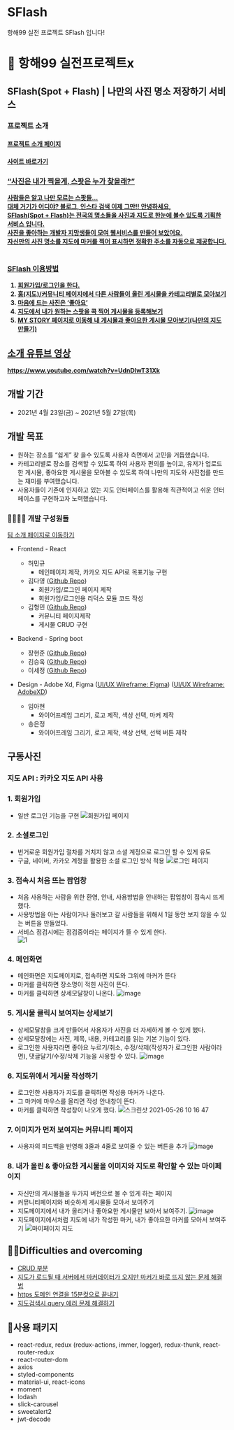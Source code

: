 # SFlash
항해99 실전 프로젝트 SFlash 입니다!
# 🔖 항해99 실전프로젝트x

## SFlash(Spot + Flash) | 나만의 사진 명소 저장하기 서비스

### 프로젝트 소개
<h4><a href="http://sflash.ppt.s3-website.ap-northeast-2.amazonaws.com" target="_blank">프로젝트 소개 페이지</a>

<h4><a href="https://www.sflash.net/" target="_blank">사이트 바로가기</a> <a href="" target="_blank">
  
### “사진은 내가 찍을게, 스팟은 누가 찾을래?”
사람들은 알고 나만 모르는 스팟들… </br>
  대체 거기가 어디야? 블로그, 인스타 검색 이제 그만!!
안녕하세요,</br>
SFlash(Spot + Flash)는 전국의 명소들을 사진과 지도로 한눈에 볼수 있도록 기획한 서비스 입니다. </br>
사진을 좋아하는 개발자 지망생들이 모여 웹서비스를 만들어 보았어요. </br>
  자신만의 사진 명소를 지도에 마커를 찍어 표시하면 정확한 주소를 자동으로 제공합니다.</br>
  </br>
### SFlash 이용방법
1. 회원가입/로그인을 한다.
2. 홈(지도)/커뮤니티 페이지에서 다른 사람들이 올린 게시물을 카테고리별로 모아보기
3. 마음에 드는 사진은 ‘좋아요’
4. 지도에서 내가 원하는 스팟을 콕 찍어 게시물을 등록해보기
5. MY STORY 페이지로 이동해 내 게시물과 좋아요한 게시물 모아보기(나만의 지도 만들기)
 

## 소개 유튜브 영상
https://www.youtube.com/watch?v=UdnDlwT31Xk

## 개발 기간
+ 2021년 4월 23일(금) ~ 2021년 5월 27일(목)
## 개발 목표
+ 원하는 장소를 “쉽게” 찾 을수 있도록 사용자 측면에서 고민을 거듭했습니다.
+ 카테고리별로 장소를 검색할 수 있도록 하여 사용자 편의를 높이고, 유저가 업로드한 게시물, 좋아요한 게시물을 모아볼 수 있도록 하여 나만의 지도와 사진첩를 만드는 재미를 부여했습니다.
+ 사용자들이 기존에 인지하고 있는 지도 인터페이스를 활용해 직관적이고 쉬운 인터페이스를 구현하고자 노력했습니다.  
  
### 👨‍👨‍👦‍👦 개발 구성원들
[팀 소개 페이지로 이동하기](https://www.sflash.net/about) <br/>
+ Frontend - React
  + 허민규
    + 메인페이지 제작, 카카오 지도 API로 목표기능 구현
  + 김다영 ([Github Repo](https://github.com/dayoung0601/SFlash)) 
    + 회원가입/로그인 페이지 제작
    + 회원가입/로그인용 리덕스 모듈 코드 작성
  + 김형민 ([Github Repo](https://github.com/rlagudals95/SFlash)) 
    + 커뮤니티 페이지제작
    + 게시물 CRUD 구현
 
+ Backend - Spring boot 
  + 장현준 ([Github Repo](https://github.com/JangHyeonJun2))
  + 김승욱 ([Github Repo](https://github.com/rlatmd0829))
  + 이세정 ([Github Repo](https://github.com/meozes))
+ Design - Adobe Xd, Figma 
  ([UI/UX Wireframe: Figma](https://www.figma.com/file/XjkfeG33ysb5LNcNGhGqgB/%ED%95%AD%ED%95%B499-7%EC%A1%B0---%EB%AA%85%EB%88%84%EC%B0%BE(%EA%B0%80%EC%A0%9C)?node-id=0%3A1)) ([UI/UX Wireframe: AdobeXD](https://xd.adobe.com/view/a37de14d-31ca-4925-a56a-85f1ba0ae57d-f62e/grid/))
  + 임아현
    + 와이어프레임 그리기, 로고 제작, 색상 선택, 마커 제작
  + 송은정
    + 와이어프레임 그리기, 로고 제작, 색상 선택, 선택 버튼 제작

## 구동사진
### 지도 API : 카카오 지도 API 사용

### 1. 회원가입
  - 일반 로그인 기능을 구현
![회원가입 페이지](https://user-images.githubusercontent.com/76252074/118971855-db508c00-b9aa-11eb-8847-57dc7bbaa381.jpg)
  
### 2. 소셜로그인
- 번거로운 회원가입 절차를 거치지 않고 소셜 계정으로 로그인 할 수 있게 유도
- 구글, 네이버, 카카오 계정을 활용한 소셜 로그인 방식 적용
![로그인 페이지](https://user-images.githubusercontent.com/76252074/118971660-a8a69380-b9aa-11eb-9cf4-58ea58e834cf.jpg)
  
### 3. 접속시 처음 뜨는 팝업창
- 처음 사용하는 사람을 위한 환영, 안내, 사용방법을 안내하는 팝업창이 접속시 뜨게 했다.
- 사용방법을 아는 사람이거나 둘러보고 갈 사람들을 위해서 1일 동안 보지 않을 수 있는 버튼을 만들었다.
- 서비스 점검시에는 점검중이라는 페이지가 뜰 수 있게 한다.   
![1](https://user-images.githubusercontent.com/76252074/118969984-b1966580-b9a8-11eb-8dde-9efb47a9b162.jpg)
  
### 4. 메인화면
- 메인화면은 지도페이지로, 접속하면 지도와 그위에 마커가 뜬다
- 마커를 클릭하면 장소명이 적힌 사진이 뜬다.
- 마커를 클릭하면 상세모달창이 나온다.
![image](https://user-images.githubusercontent.com/76252074/119500403-ba20de80-bda2-11eb-8896-e01d03c73877.png)
 
### 5. 게시물 클릭시 보여지는 상세보기
- 상세모달창을 크게 만들어서 사용자가 사진을 더 자세하게 볼 수 있게 했다.
- 상세모달창에는 사진, 제목, 내용, 카테고리를 읽는 기본 기능이 있다.
- 로그인한 사용자라면 좋아요 누르기/취소, 수정/삭제(작성자가 로그인한 사람이라면), 댓글달기/수정/삭제 기능을 사용할 수 있다.
![image](https://user-images.githubusercontent.com/76252074/119500656-fce2b680-bda2-11eb-8779-e2f960cc6e71.png)

### 6. 지도위에서 게시물 작성하기
- 로그인한 사용자가 지도를 클릭하면 작성용 마커가 나온다.
- 그 마커에 마우스를 올리면 작성 안내창이 뜬다.
- 마커를 클릭하면 작성창이 나오게 했다.
![스크린샷 2021-05-26 10 16 47](https://user-images.githubusercontent.com/79818840/119588456-cc833280-be0b-11eb-948a-947f04ba50d2.png)
  
### 7. 이미지가 먼저 보여지는 커뮤니티 페이지
- 사용자의 피드백을 반영해 3줄과 4줄로 보여줄 수 있는 버튼을 추가
![image](https://user-images.githubusercontent.com/76252074/119500748-1a178500-bda3-11eb-9263-8ad4e6c5294d.png)

### 8. 내가 올린 & 좋아요한 게시물을 이미지와 지도로 확인할 수 있는 마이페이지
- 자신만의 게시물들을 두가지 버전으로 볼 수 있게 하는 페이지
- 커뮤니티페이지와 비슷하게 게시물들 모아서 보여주기
- 지도페이지에서 내가 올리거나 좋아요한 게시물만 보아서 보여주기.
![image](https://user-images.githubusercontent.com/76252074/119500932-50ed9b00-bda3-11eb-9425-5644a6b4775e.png)
- 지도페이지에서처럼 지도에 내가 작성한 마커, 내가 좋아요한 마커를 모아서 보여주기
![마이페이지 지도](https://user-images.githubusercontent.com/76252074/118970520-4a2ce580-b9a9-11eb-8b78-aa9488f36c25.jpg)


## 🐱‍🏍Difficulties and overcoming  

+ [CRUD 부분](https://velog.io/@dbfudgudals/%ED%95%AD%ED%95%B499-%ED%8C%8C%EC%9D%B4%EB%84%90-%ED%94%84%EB%A1%9C%EC%A0%9D%ED%8A%B8-SFLASH-%EC%96%B4%EB%A0%A4%EC%9B%A0%EB%8D%98-%EC%A0%90%EA%B3%BC-%EA%B7%B9%EB%B3%B5%ED%95%9C-%EC%A0%90%EB%8B%A4%EC%88%98%EC%9D%98-%EC%B9%B4%ED%85%8C%EA%B3%A0%EB%A6%AC-%EC%84%A0%ED%83%9D)
+ [지도가 로드될 때 서버에서 마커데이터가 오지만 마커가 바로 뜨지 않는 문제 해결법](https://heo-dev-0229.tistory.com/30)
+ [https 도메인 연결을 15분컷으로 끝내기](https://heo-dev-0229.tistory.com/32)
+ [지도검색시 query 에러 문제 해결하기](https://heo-dev-0229.tistory.com/28)

## 🧠사용 패키지

- react-redux, redux (redux-actions, immer, logger), redux-thunk, react-router-redux
- react-router-dom
- axios
- styled-components
- material-ui, react-icons
- moment
- lodash
- slick-carousel
- sweetalert2
- jwt-decode



